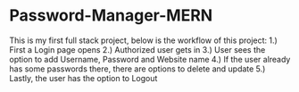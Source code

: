 # Password-Manager-MERN
This is my first full stack project, below is the workflow of this project:
1.) First a Login page opens
2.) Authorized user gets in
3.) User sees the option to add Username, Password and Website name
4.) If the user already has some passwords there, there are options to delete and update
5.) Lastly, the user has the option to Logout
